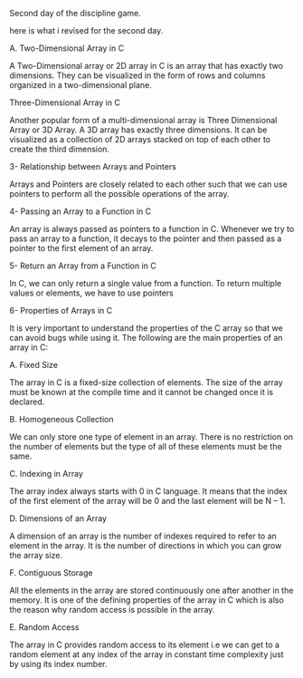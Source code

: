 Second day of the discipline game.

here is what i revised for the second day.

A. Two-Dimensional Array in C

A Two-Dimensional array or 2D array in C is an array that has exactly two dimensions. 
They can be visualized in the form of rows and columns organized in a two-dimensional plane.

Three-Dimensional Array in C

Another popular form of a multi-dimensional array is Three Dimensional Array or 3D Array.
A 3D array has exactly three dimensions.
It can be visualized as a collection of 2D arrays stacked on top of each other to create the third dimension.


3- Relationship between Arrays and Pointers

Arrays and Pointers are closely related to each other such that we can use pointers to perform all the possible operations of the array.

4- Passing an Array to a Function in C

An array is always passed as pointers to a function in C. 
Whenever we try to pass an array to a function, it decays to the pointer and then passed as a pointer to the first element of an array.

5- Return an Array from a Function in C

In C, we can only return a single value from a function. To return multiple values or elements, we have to use pointers

6- Properties of Arrays in C

It is very important to understand the properties of the C array so that we can avoid bugs while using it. 
The following are the main properties of an array in C:

A. Fixed Size

The array in C is a fixed-size collection of elements. 
The size of the array must be known at the compile time and it cannot be changed once it is declared.

B. Homogeneous Collection

We can only store one type of element in an array. 
There is no restriction on the number of elements but the type of all of these elements must be the same.

C. Indexing in Array

The array index always starts with 0 in C language. 
It means that the index of the first element of the array will be 0 and the last element will be N – 1.

D. Dimensions of an Array

A dimension of an array is the number of indexes required to refer to an element in the array. 
It is the number of directions in which you can grow the array size.

F. Contiguous Storage

All the elements in the array are stored continuously one after another in the memory. 
It is one of the defining properties of the array in C which is also the reason why random access is possible in the array.

E. Random Access

The array in C provides random access to its element i.e we can get to a random element at any index of the array in constant time complexity just by using its index number.

